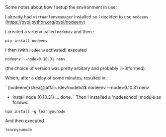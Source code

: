 Some notes about how I setup the environment in use:

I already had `virtuanlenvmanager` installed so I decided to use `nodeenv` (https://pypi.python.org/pypi/nodeenv)

I created a virtenv called `nodenev` and then :

`pip install nodeenv`

I then (with `nodeenv` activated) executed 

`nodeenv --node=0.10.31 nenv`

(the choice of version was pretty arbitary and probably ill-informed).

Which, after a delay of some minutes, resulted in :

`
(nodeenv)rshea@jaffa:~/dev/nodetut$ nodeenv --node=0.10.31 nenv
 * Install node (0.10.31) ... done.
`
Then I installed a 'nodeschool' module as follows:

`npm install -g learnyounode`

And then executed

`learnyounode`
